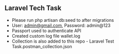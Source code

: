 ## Laravel Tech Task

- Please run php artisan db:seed to after migrations
- User: admin@gmail.com, Password: admin@123
- Passport used to authenticate API
- Created custom log file wallet.log
- Collection is also added to this repo - Laravel Test Task.postman_collection.json
